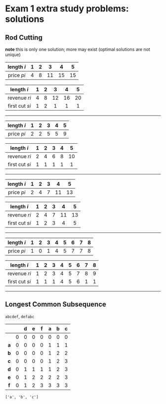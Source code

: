 # Exam 1 extra study problems: solutions

## Rod Cutting

**note** this is only one solution; more may exist (optimal solutions are not unique)

|length _i_|1|2|3|4|5|
|:---:|:---:|:---:|:---:|:---:|:---:|
|price _pi_|4|8|11|15|15|

|length _i_|1|2|3|4|5|
|:---:|:---:|:---:|:---:|:---:|:---:|
|revenue _ri_|4|8|12|16|20|
|first cut _si_|1|2|1|1|1|

---

|length _i_|1|2|3|4|5|
|:---:|:---:|:---:|:---:|:---:|:---:|
|price _pi_|2|2|5|5|9|

|length _i_|1|2|3|4|5|
|:---:|:---:|:---:|:---:|:---:|:---:|
|revenue _ri_|2|4|6|8|10|
|first cut _si_|1|1|1|1|1|

---

|length _i_|1|2|3|4|5|
|:---:|:---:|:---:|:---:|:---:|:---:|
|price _pi_|2|4|7|11|13|

|length _i_|1|2|3|4|5|
|:---:|:---:|:---:|:---:|:---:|:---:|
|revenue _ri_|2|4|7|11|13|
|first cut _si_|1|2|3|4|5|

---

|length _i_|1|2|3|4|5|6|7|8|
|:---:|:---:|:---:|:---:|:---:|:---:|:---:|:---:|:---:|
|price _pi_|1|0|1|4|5|7|7|8|

|length _i_|1|2|3|4|5|6|7|8|
|:---:|:---:|:---:|:---:|:---:|:---:|:---:|:---:|:---:|
|revenue _ri_|1|2|3|4|5|7|8|9|
|first cut _si_|1|1|1|4|5|6|1|1|

---

## Longest Common Subsequence

`abcdef`, `defabc`

|||d|e|f|a|b|c|
|:---:|:---:|:---:|:---:|:---:|:---:|:---:|:---:|
||0|0|0|0|0|0|0|0|
|**a**|0|0|0|0|1|1|1|
|**b**|0|0|0|0|1|2|2|
|**c**|0|0|0|0|1|2|3|
|**d**|0|1|1|1|1|2|3|
|**e**|0|1|2|2|2|2|3|
|**f**|0|1|2|3|3|3|3|

`['a', 'b', 'c']`
